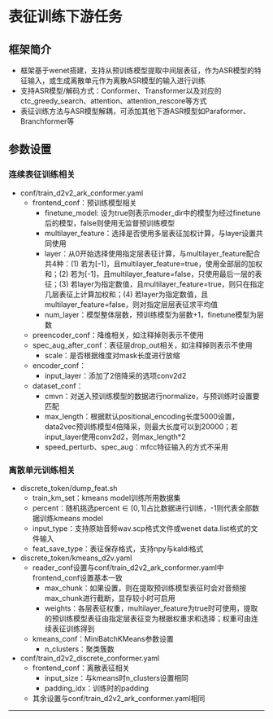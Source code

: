 # 表征训练下游任务

## 框架简介
* 框架基于wenet搭建，支持从预训练模型提取中间层表征，作为ASR模型的特征输入，或生成离散单元作为离散ASR模型的输入进行训练
* 支持ASR模型/解码方式：Conformer、Transformer以及对应的ctc_greedy_search、attention、attention_rescore等方式
* 表征训练方法与ASR模型解耦，可添加其他下游ASR模型如Paraformer、Branchformer等

## 参数设置

### 连续表征训练相关
* conf/train_d2v2_ark_conformer.yaml
  * frontend_conf：预训练模型相关
    * finetune_model: 设为true则表示moder_dir中的模型为经过finetune后的模型，false则使用无监督预训练模型
    * multilayer_feature：选择是否使用多层表征加权计算，与layer设置共同使用
    * layer：从0开始选择使用指定层表征计算，与multilayer_feature配合共4种：(1) 若为[-1]，且multilayer_feature=true，使用全部层的加权和；(2) 若为[-1]，且multilayer_feature=false，只使用最后一层的表征；(3) 若layer为指定数值，且multilayer_feature=true，则只在指定几层表征上计算加权和；(4) 若layer为指定数值，且multilayer_feature=false，则对指定层层表征求平均值
    * num_layer：模型整体层数，预训练模型为层数+1，finetune模型为层数
  * preencoder_conf：降维相关，如注释掉则表示不使用
  * spec_aug_after_conf：表征层drop_out相关，如注释掉则表示不使用
    * scale：是否根据维度对mask长度进行放缩
  * encoder_conf：
    * input_layer：添加了2倍降采的选项conv2d2
  * dataset_conf：
    * cmvn：对送入预训练模型的数据进行normalize，与预训练时设置要匹配
    * max_length：根据默认positional_encoding长度5000设置，data2vec预训练模型4倍降采，则最大长度可以到20000；若input_layer使用conv2d2，则max_length*2
    * speed_perturb、spec_aug：mfcc特征输入的方式不采用

### 离散单元训练相关
* discrete_token/dump_feat.sh
  * train_km_set：kmeans model训练所用数据集
  * percent：随机挑选$\text{percent} \in [0,1]$占比数据进行训练，-1则代表全部数据训练kmeans model
  * input_type：支持原始音频wav.scp格式文件或wenet data.list格式的文件输入
  * feat_save_type：表征保存格式，支持npy与kaldi格式
* discrete_token/kmeans_d2v.yaml
  * reader_conf设置与conf/train_d2v2_ark_conformer.yaml中frontend_conf设置基本一致
    * max_chunk：如果设置，则在提取预训练模型表征时会对音频按max_chunk进行截断，显存较小时可启用
    * weights：各层表征权重，multilayer_feature为true时可使用，提取的预训练模型表征由指定层表征变为根据权重求和选择；权重可由连续表征训练得到
  * kmeans_conf：MiniBatchKMeans参数设置
    * n_clusters：聚类簇数
* conf/train_d2v2_discrete_conformer.yaml
  * frontend_conf：离散表征相关
    * input_size：与kmeans时n_clusters设置相同
    * padding_idx：训练时的padding
  * 其余设置与conf/train_d2v2_ark_conformer.yaml相同
---